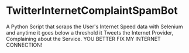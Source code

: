 # TwitterInternetComplaintSpamBot
A Python Script that scraps the User's Internet Speed data with Selenium and anytime it goes below a threshold it Tweets the Internet Provider, Complaining about the Service.
YOU BETTER FIX MY INTERNET CONNECTION!
